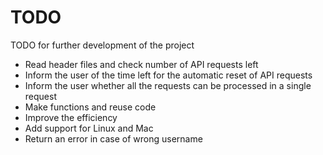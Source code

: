 # TODO


TODO for further development of the project

- Read header files and check number of API requests left
- Inform the user of the time left for the automatic reset of API requests 
- Inform the user whether all the requests can be processed in a single request
- Make functions and reuse code
- Improve the efficiency
- Add support for Linux and Mac
- Return an error in case of wrong username
